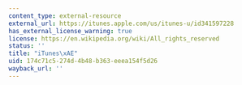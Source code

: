 ```yaml
---
content_type: external-resource
external_url: https://itunes.apple.com/us/itunes-u/id341597228
has_external_license_warning: true
license: https://en.wikipedia.org/wiki/All_rights_reserved
status: ''
title: "iTunes\xAE"
uid: 174c71c5-274d-4b48-b363-eeea154f5d26
wayback_url: ''
---
```

